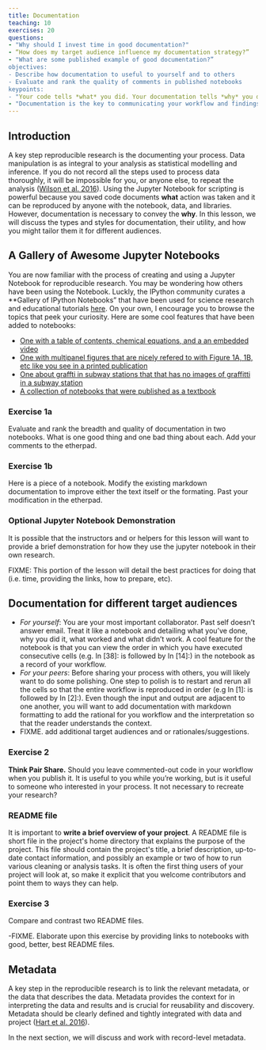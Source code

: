 ```yaml
---
title: Documentation
teaching: 10
exercises: 20
questions:
- "Why should I invest time in good documentation?"
- “How does my target audience influence my documentation strategy?”
- "What are some published example of good documentation?”
objectives:
- Describe how documentation to useful to yourself and to others
- Evaluate and rank the quality of comments in published notebooks 
keypoints:
- "Your code tells *what* you did. Your documentation tells *why* you did it and why it is important ."
- "Documentation is the key to communicating your workflow and findings with your future self, collaborators, funders, and the general public."
---
```


## Introduction
A key step reproducible research is the documenting your process. Data manipulation is as integral to your analysis as statistical modelling and inference. If you do not record all the steps used to process data thoroughly, it will be impossible for you, or anyone else, to repeat the analysis ([Wilson et al. 2016](https://arxiv.org/abs/1609.00037)).  Using the Jupyter Notebook for scripting is powerful because you saved code documents **what** action was taken and it can be reproduced by anyone with the notebook, data, and libraries. However, documentation is necessary to convey the **why**. 
In this lesson, we will discuss the types and styles for documentation, their utility, and how you might tailor them it for different audiences.

## A Gallery of Awesome Jupyter Notebooks
You are now familiar with the process of creating and using a Jupyter Notebook for reproducible research. You may be wondering how others have been using the Notebook. Luckly, the IPython community curates a **Gallery of IPython Notebooks” that have been used for science research and educational tutorials [here](https://github.com/ipython/ipython/wiki/A-gallery-of-interesting-IPython-Notebooks). On your own, I encourage you to browse the topics that peek your curiosity. 
Here are some cool features that have been added to notebooks:
- [One with a table of contents, chemical equations, and a an embedded video](http://nbviewer.jupyter.org/github/jckantor/CBE20255/blob/master/notebooks/Psychrometrics.ipynb)
- [One with multipanel figures that are nicely refered to with Figure 1A, 1B, etc like you see in a printed publication](https://anaconda.org/jbednar/plotting_pitfalls/notebook)
- [One about graffti in subway stations that that has no images of graffitti in a subway station](http://nbviewer.jupyter.org/github/invisibleroads/crosscompute-tutorials/blob/master/computational-analysis/300%20Count%20graffiti%20sightings%20within%20100%20feet%20of%20a%20subway%20entrance.ipynb) 
- [A collection of notebooks that were published as a textbook](https://github.com/tiagoantao/bioinf-python/blob/master/notebooks/Welcome.ipynb) 

### Exercise 1a
Evaluate and rank the breadth and quality of documentation in two notebooks. What is one good thing and one bad thing about each. Add your comments to the etherpad.

### Exercise 1b
Here is a piece of a notebook. Modify the existing markdown documentation to improve either the text itself or the formating. Past your modification in the etherpad.

### Optional Jupyter Notebook Demonstration
It is possible that the instructors and or helpers for this lesson will want to provide a brief demonstration for how they use the jupyter notebook in their own research. 

FIXME: This portion of the lesson will detail the best practices for doing that (i.e. time, providing the links, how to prepare, etc). 

## Documentation for different target audiences
- *For yourself*: You are your most important collaborator. Past self doesn’t answer email. Treat it like a notebook and detailing what you’ve done, why you did it, what worked and what didn’t work. A cool feature for the notebook is that you can view the order in which you have executed consecutive cells (e.g. In [38]: is followed by In [14]:) in the notebook as a record of your workflow. 
- *For your peers*: Before sharing your process with others, you will likely want to do some polishing. One step to polish is to restart and rerun all the cells so that the entire workflow is reproduced in order (e.g In [1]: is followed by In [2]:). Even though the input and output are adjacent to one another, you will want to add documentation with markdown formatting to add the rational for you workflow and the interpretation so that the reader understands the context.
- FIXME. add additional target audiences and or rationales/suggestions.

### Exercise 2
**Think Pair Share.** Should you leave commented-out code in your workflow when you publish it. It is useful to you while you’re working, but is it useful to someone who interested in your process. It not necessary to recreate your research?

### README file
It is important to **write a brief overview of your project**. A README file is short file in the project's home directory that explains the purpose of the project. This file should contain the project's title, a brief description, up-to-date contact information, and possibly an example or two of how to run various cleaning or analysis tasks. It is often the first thing users of your project will look at, so make it explicit that you welcome contributors and point them to ways they can help.

### Exercise 3
 Compare and contrast two README files. 

-FIXME. Elaborate upon this exercise by providing links to notebooks with good, better, best README files.

## Metadata
A key step in the reproducible research is to link the relevant metadata, or the data that describes the data. Metadata provides the context for in interpreting the data and results and is crucial for reusability and discovery.  Metadata should be clearly defined and tightly integrated with data and project ([Hart et al. 2016](http://journals.plos.org/ploscompbiol/article?id=10.1371/journal.pcbi.1005097#sec008)). 

In the next section, we will discuss and work with record-level metadata. 
